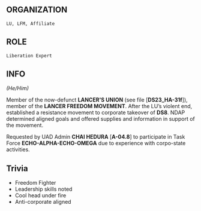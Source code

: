## ORGANIZATION

	LU, LFM, Affiliate

## ROLE

	Liberation Expert

## INFO

*(He/Him)*

Member of the now-defunct **LANCER'S UNION** (see file [**DS23_HA-31f**]), member of the **LANCER FREEDOM MOVEMENT**.  After the LU’s violent end, established a resistance movement to corporate takeover of **DS8**.  NDAP determined aligned goals and offered supplies and information in support of the movement.

Requested by UAD Admin **CHAI HEDURA** [**A-04.8**] to participate in Task Force **ECHO-ALPHA-ECHO-OMEGA** due to experience with corpo-state activities.

## Trivia

- Freedom Fighter
- Leadership skills noted
- Cool head under fire
- Anti-corporate aligned